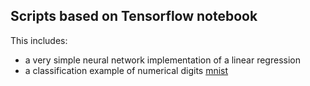 ## Scripts based on Tensorflow notebook 

This includes:

* a very simple neural network implementation of a linear regression
* a classification example of numerical digits [mnist](http://yann.lecun.com/exdb/mnist/)
